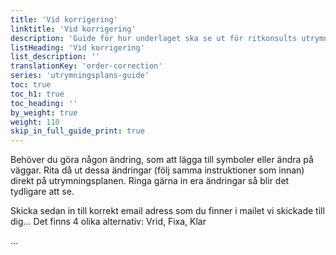 ```yaml
---
title: 'Vid korrigering'
linktitle: 'Vid korrigering'
description: 'Guide för hur underlaget ska se ut för ritkonsults utrymningsplan'
listHeading: 'Vid korrigering'
list_description: ''
translationKey: 'order-correction'
series: 'utrymningsplans-guide'
toc: true
toc_h1: true
toc_heading: ''
by_weight: true
weight: 110
skip_in_full_guide_print: true
---
```


Behöver du göra någon ändring, som att lägga till symboler eller ändra på väggar. 
Rita då ut dessa ändringar (följ samma instruktioner som innan) direkt på utrymningsplanen. Ringa gärna in era ändringar så blir det tydligare att se.

Skicka sedan in till korrekt email adress som du finner i mailet vi skickade till dig...
Det finns 4 olika alternativ: Vrid, Fixa, Klar 


...


